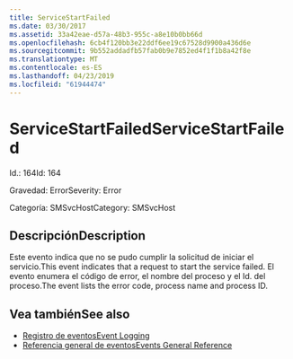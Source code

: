 ```yaml
---
title: ServiceStartFailed
ms.date: 03/30/2017
ms.assetid: 33a42eae-d57a-48b3-955c-a8e10b0bb66d
ms.openlocfilehash: 6cb4f120bb3e22ddf6ee19c67528d9900a436d6e
ms.sourcegitcommit: 9b552addadfb57fab0b9e7852ed4f1f1b8a42f8e
ms.translationtype: MT
ms.contentlocale: es-ES
ms.lasthandoff: 04/23/2019
ms.locfileid: "61944474"
---
```

# <a name="servicestartfailed"></a><span data-ttu-id="f4799-102">ServiceStartFailed</span><span class="sxs-lookup"><span data-stu-id="f4799-102">ServiceStartFailed</span></span>
<span data-ttu-id="f4799-103">Id.: 164</span><span class="sxs-lookup"><span data-stu-id="f4799-103">Id: 164</span></span>  
  
 <span data-ttu-id="f4799-104">Gravedad: Error</span><span class="sxs-lookup"><span data-stu-id="f4799-104">Severity: Error</span></span>  
  
 <span data-ttu-id="f4799-105">Categoría: SMSvcHost</span><span class="sxs-lookup"><span data-stu-id="f4799-105">Category: SMSvcHost</span></span>  
  
## <a name="description"></a><span data-ttu-id="f4799-106">Descripción</span><span class="sxs-lookup"><span data-stu-id="f4799-106">Description</span></span>  
 <span data-ttu-id="f4799-107">Este evento indica que no se pudo cumplir la solicitud de iniciar el servicio.</span><span class="sxs-lookup"><span data-stu-id="f4799-107">This event indicates that a request to start the service failed.</span></span> <span data-ttu-id="f4799-108">El evento enumera el código de error, el nombre del proceso y el Id. del proceso.</span><span class="sxs-lookup"><span data-stu-id="f4799-108">The event lists the error code, process name and process ID.</span></span>  
  
## <a name="see-also"></a><span data-ttu-id="f4799-109">Vea también</span><span class="sxs-lookup"><span data-stu-id="f4799-109">See also</span></span>

- [<span data-ttu-id="f4799-110">Registro de eventos</span><span class="sxs-lookup"><span data-stu-id="f4799-110">Event Logging</span></span>](../../../../../docs/framework/wcf/diagnostics/event-logging/index.md)
- [<span data-ttu-id="f4799-111">Referencia general de eventos</span><span class="sxs-lookup"><span data-stu-id="f4799-111">Events General Reference</span></span>](../../../../../docs/framework/wcf/diagnostics/event-logging/events-general-reference.md)
